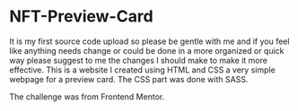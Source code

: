 # NFT-Preview-Card
It is my first source code upload so please be gentle with me and if you feel like anything needs change or could be done in a more organized or quick way please suggest to me the changes I should make to make it more effective. 
This is a website I created using HTML and CSS a very simple webpage for a preview card. The CSS part was done with SASS. 

The challenge was from Frontend Mentor. 
